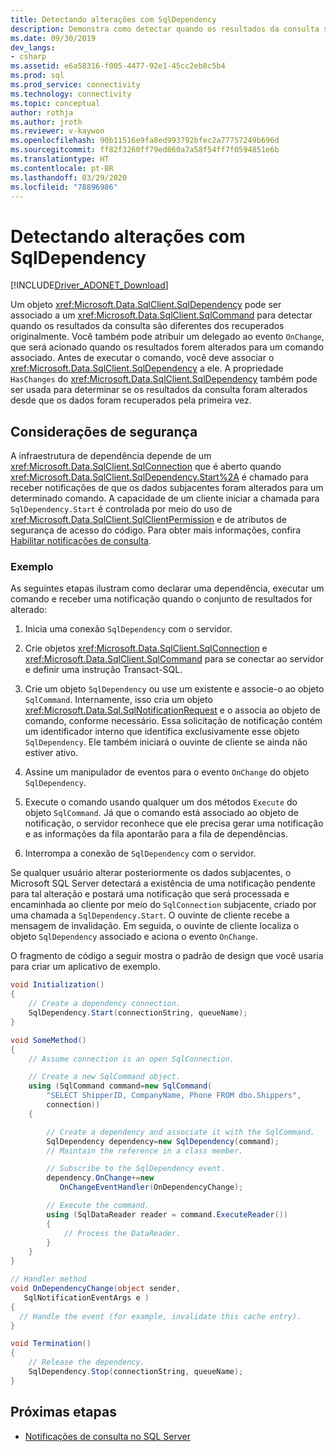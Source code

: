 ```yaml
---
title: Detectando alterações com SqlDependency
description: Demonstra como detectar quando os resultados da consulta serão diferentes daqueles recebidos originalmente.
ms.date: 09/30/2019
dev_langs:
- csharp
ms.assetid: e6a58316-f005-4477-92e1-45cc2eb8c5b4
ms.prod: sql
ms.prod_service: connectivity
ms.technology: connectivity
ms.topic: conceptual
author: rothja
ms.author: jroth
ms.reviewer: v-kaywon
ms.openlocfilehash: 90b11516e9fa8ed993792bfec2a77757249b696d
ms.sourcegitcommit: ff82f3260ff79ed860a7a58f54ff7f0594851e6b
ms.translationtype: HT
ms.contentlocale: pt-BR
ms.lasthandoff: 03/29/2020
ms.locfileid: "78896986"
---
```

# <a name="detecting-changes-with-sqldependency"></a>Detectando alterações com SqlDependency

[!INCLUDE[Driver_ADONET_Download](../../../includes/driver_adonet_download.md)]

Um objeto <xref:Microsoft.Data.SqlClient.SqlDependency> pode ser associado a um <xref:Microsoft.Data.SqlClient.SqlCommand> para detectar quando os resultados da consulta são diferentes dos recuperados originalmente. Você também pode atribuir um delegado ao evento `OnChange`, que será acionado quando os resultados forem alterados para um comando associado. Antes de executar o comando, você deve associar o <xref:Microsoft.Data.SqlClient.SqlDependency> a ele. A propriedade `HasChanges` do <xref:Microsoft.Data.SqlClient.SqlDependency> também pode ser usada para determinar se os resultados da consulta foram alterados desde que os dados foram recuperados pela primeira vez.

## <a name="security-considerations"></a>Considerações de segurança

A infraestrutura de dependência depende de um <xref:Microsoft.Data.SqlClient.SqlConnection> que é aberto quando <xref:Microsoft.Data.SqlClient.SqlDependency.Start%2A> é chamado para receber notificações de que os dados subjacentes foram alterados para um determinado comando. A capacidade de um cliente iniciar a chamada para `SqlDependency.Start` é controlada por meio do uso de <xref:Microsoft.Data.SqlClient.SqlClientPermission> e de atributos de segurança de acesso do código. Para obter mais informações, confira [Habilitar notificações de consulta](enable-query-notifications.md).

### <a name="example"></a>Exemplo

As seguintes etapas ilustram como declarar uma dependência, executar um comando e receber uma notificação quando o conjunto de resultados for alterado:

1. Inicia uma conexão `SqlDependency` com o servidor.

2. Crie objetos <xref:Microsoft.Data.SqlClient.SqlConnection> e <xref:Microsoft.Data.SqlClient.SqlCommand> para se conectar ao servidor e definir uma instrução Transact-SQL.

3. Crie um objeto `SqlDependency` ou use um existente e associe-o ao objeto `SqlCommand`. Internamente, isso cria um objeto <xref:Microsoft.Data.Sql.SqlNotificationRequest> e o associa ao objeto de comando, conforme necessário. Essa solicitação de notificação contém um identificador interno que identifica exclusivamente esse objeto `SqlDependency`. Ele também iniciará o ouvinte de cliente se ainda não estiver ativo.

4. Assine um manipulador de eventos para o evento `OnChange` do objeto `SqlDependency`.

5. Execute o comando usando qualquer um dos métodos `Execute` do objeto `SqlCommand`. Já que o comando está associado ao objeto de notificação, o servidor reconhece que ele precisa gerar uma notificação e as informações da fila apontarão para a fila de dependências.

6. Interrompa a conexão de `SqlDependency` com o servidor.

Se qualquer usuário alterar posteriormente os dados subjacentes, o Microsoft SQL Server detectará a existência de uma notificação pendente para tal alteração e postará uma notificação que será processada e encaminhada ao cliente por meio do `SqlConnection` subjacente, criado por uma chamada a `SqlDependency.Start`. O ouvinte de cliente recebe a mensagem de invalidação. Em seguida, o ouvinte de cliente localiza o objeto `SqlDependency` associado e aciona o evento `OnChange`.

O fragmento de código a seguir mostra o padrão de design que você usaria para criar um aplicativo de exemplo.

```csharp
void Initialization()
{
    // Create a dependency connection.
    SqlDependency.Start(connectionString, queueName);
}

void SomeMethod()
{
    // Assume connection is an open SqlConnection.

    // Create a new SqlCommand object.
    using (SqlCommand command=new SqlCommand(
        "SELECT ShipperID, CompanyName, Phone FROM dbo.Shippers",
        connection))
    {

        // Create a dependency and associate it with the SqlCommand.
        SqlDependency dependency=new SqlDependency(command);
        // Maintain the reference in a class member.

        // Subscribe to the SqlDependency event.
        dependency.OnChange+=new
           OnChangeEventHandler(OnDependencyChange);

        // Execute the command.
        using (SqlDataReader reader = command.ExecuteReader())
        {
            // Process the DataReader.
        }
    }
}

// Handler method
void OnDependencyChange(object sender,
   SqlNotificationEventArgs e )
{
  // Handle the event (for example, invalidate this cache entry).
}

void Termination()
{
    // Release the dependency.
    SqlDependency.Stop(connectionString, queueName);
}
```

## <a name="next-steps"></a>Próximas etapas
- [Notificações de consulta no SQL Server](query-notifications-sql-server.md)
